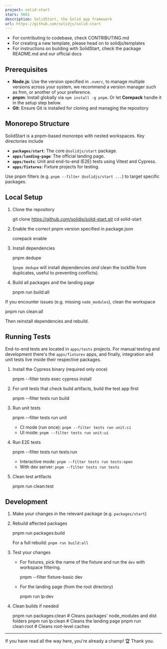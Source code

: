 ```yaml
---
project: solid-start
stars: 5661
description: SolidStart, the Solid app framework
url: https://github.com/solidjs/solid-start
---
```


-   For contributing to codebase, check CONTRIBUTING.md
-   For creating a new template, please head on to solidjs/templates
-   For instructions on building with SolidStart, check the package README.md and our official docs

Prerequisites
-------------

-   **Node.js**: Use the version specified in `.nvmrc`, to manage multiple versions across your system, we recommend a version manager such as fnm, or another of your preference.
-   **pnpm**: Install globally via `npm install -g pnpm`. Or let **Corepack** handle it in the setup step below.
-   **Git**: Ensure Git is installed for cloning and managing the repository

Monorepo Structure
------------------

SolidStart is a pnpm-based monorepo with nested workspaces. Key directories include

-   **`packages/start`**: The core `@solidjs/start` package.
-   **`apps/landing-page`**: The official landing page.
-   **`apps/tests`**: Unit and end-to-end (E2E) tests using Vitest and Cypress.
-   **`apps/fixtures`**: Fixture projects for testing.

Use pnpm filters (e.g. `pnpm --filter @solidjs/start ...`) to target specific packages.

Local Setup
-----------

1.  Clone the repository
    
    git clone https://github.com/solidjs/solid-start.git
    cd solid-start
    
2.  Enable the correct pnpm version specified in package.json
    
    corepack enable
    
3.  Install dependencies
    
    pnpm dedupe
    
    (`pnpm dedupe` will install dependencies _and_ clean the lockfile from duplicates, useful to preventing conflicts).
    
4.  Build all packages and the landing page
    
    pnpm run build:all
    

If you encounter issues (e.g. missing `node_modules`), clean the workspace

pnpm run clean:all

Then reinstall dependencies and rebuild.

Running Tests
-------------

End-to-end tests are located in `apps/tests` projects. For manual testing and development there's the `apps/fixtures` apps, and finally, integration and unit tests live inside their respective packages.

1.  Install the Cypress binary (required only once)
    
    pnpm --filter tests exec cypress install
    
2.  For unit tests that check build artifacts, build the test app first
    
    pnpm --filter tests run build
    
3.  Run unit tests
    
    pnpm --filter tests run unit
    
    -   CI mode (run once): `pnpm --filter tests run unit:ci`
    -   UI mode: `pnpm --filter tests run unit:ui`
4.  Run E2E tests
    
    pnpm --filter tests run tests:run
    
    -   Interactive mode: `pnpm --filter tests run tests:open`
    -   With dev server: `pnpm --filter tests run tests`
5.  Clean test artifacts
    
    pnpm run clean:test
    

Development
-----------

1.  Make your changes in the relevant package (e.g. `packages/start`)
    
2.  Rebuild affected packages
    
    pnpm run packages:build
    
    For a full rebuild: `pnpm run build:all`
    
3.  Test your changes
    
    -   For fixtures, pick the name of the fixture and run the `dev` with workspace filtering.
        
        pnpm --filter fixture-basic dev
        
    -   For the landing page (from the root directory)
        
        pnpm run lp:dev
        
4.  Clean builds if needed
    
    pnpm run packages:clean # Cleans packages' node\_modules and dist folders
    pnpm run lp:clean # Cleans the landing page
    pnpm run clean:root # Cleans root-level caches
    

* * *

If you have read all the way here, you're already a champ! 🏆 Thank you.
